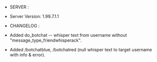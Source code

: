 - SERVER :
- Server Version: 1.99.7.1.1

- CHANGELOG :
- Added do_botchat -- whisper text from username without "message_type_friendwhisperack".
- Added /botchatblue, /botchatred (null whisper text to target username with info & error).
